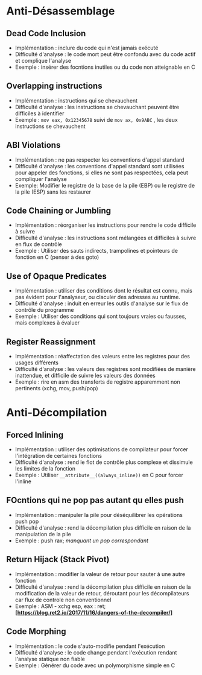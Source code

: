 # Anti-Désassemblage

## Dead Code Inclusion 
- Implémentation : inclure du code qui n'est jamais exécuté
- Difficulté d'analyse : le code mort peut être confondu avec du code actif et complique l'analyse
- Exemple : insérer des focntions inutiles ou du code non atteignable en C

## Overlapping instructions
- Implémentation : instructions qui se chevauchent
- Difficulté d'analyse : les instructions se chevauchant peuvent être difficiles à identifier
- Exemple : `mov eax, 0x12345678` suivi de `mov ax, 0x9ABC` , les deux instructions se chevauchent

## ABI Violations 
- Implémentation : ne pas respecter les conventions d'appel standard
- Difficulté d'analyse : les conventions d'appel standard sont utilisées pour appeler des fonctions, si elles ne sont pas respectées, cela peut compliquer l'analyse
- Exemple: Modifier le registre de la base de la pile (EBP) ou le registre de la pile (ESP) sans les restaurer

## Code Chaining or Jumbling
- Implémentation : réorganiser les instructions pour rendre le code difficile à suivre
- Difficulté d'analyse : les instructions sont mélangées et difficiles à suivre en flux de contrôle
- Exemple : Utiliser des sauts indirects, trampolines et pointeurs de fonction en C (penser à des goto)

## Use of Opaque Predicates
- Implémentation : utiliser des conditions dont le résultat est connu, mais pas évident pour l'analyseur, ou claculer des adresses au runtime.
- Difficulté d'analyse : induit en erreur les outils d'analyse sur le flux de contrôle du programme
- Exemple : Utiliser des conditions qui sont toujours vraies ou fausses, mais complexes à évaluer
  
## Register Reassignment
- Implémentation : réaffectation des valeurs entre les registres pour des usages différents
- Difficulté d'analyse : les valeurs des registres sont modifiées de manière inattendue, et difficile de suivre les valeurs des données
- Exemple : rire en asm des transferts de registre apparemment non pertinents (xchg, mov, push/pop)


# Anti-Décompilation
## Forced Inlining
- Implémentation : utiliser des optimisations de compilateur pour forcer l'intégration de certaines fonctions
- Difficulté d'analyse : rend le flot de contrôle plus complexe et dissimule les limites de la fonction
- Exemple : Utiliser ```__attribute__((always_inline))``` en C pour forcer l'inline
  
## FOcntions qui ne pop pas autant qu elles push
- Implémentation : manipuler la pile pour déséquilibrer les opérations push pop
- Difficulté d'analyse : rend la décompilation plus difficile en raison de la manipulation de la pile
- Exemple : push rax;   *manquant un pop correspondant*

## Return Hijack (Stack Pivot)
- Implémentation : modifier la valeur de retour pour sauter à une autre fonction
- Difficulté d'analyse : rend la décompilation plus difficile en raison de la modification de la valeur de retour, déroutant pour les décompilateurs car flux de controle non conventionnel
- Exemple : ASM - xchg esp, eax : ret;
**[https://blog.ret2.io/2017/11/16/dangers-of-the-decompiler/]**

## Code Morphing
- Implémentation : le code s'auto-modifie pendant l'exécution
- Difficulté d'analyse : le code change pendant l'exécution rendant l'analyse statique non fiable
- Exemple : Générer du code avec un polymorphisme simple en C
  
